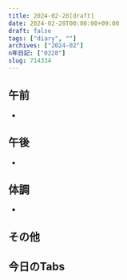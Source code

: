 ```yaml
---
title: 2024-02-28[draft]
date: 2024-02-28T00:00:00+09:00
draft: false
tags: ["diary", ""]
archives: ["2024-02"]
n年日記: ["0228"]
slug: 714334
---
```

## 午前
- 
## 午後
- 
## 体調
- 
## その他
## 今日のTabs